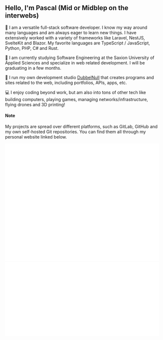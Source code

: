 ## **Hello, I'm Pascal** (Mid or Midblep on the interwebs)

🤝 I am a versatile full-stack software developer. I know my way around many languages and am always eager to learn new things. I have extensively worked with a variety of frameworks like Laravel, NestJS, SvelteKit and Blazor. My favorite languages are TypeScript / JavaScript, Python, PHP, C# and Rust.

🎒 I am currently studying Software Engineering at the Saxion University of Applied Sciences and specialize in web related development. I will be graduating in a few months.

💼 I run my own development studio [DubbelNull](https://dubbelnull.com/) that creates programs and sites related to the web, including portfolios, APIs, apps, etc.

💻 I enjoy coding beyond work, but am also into tons of other tech like building computers, playing games, managing networks/infrastructure, flying drones and 3D printing!

#### **Note**

My projects are spread over different platforms, such as GitLab, GitHub and my own self-hosted Git repositories. You can find them all through my personal website linked below.

<picture>
  <img src="/github-metrics.svg" alt="Metrics">
</picture>
<br/>
<picture>
  <img src="/metrics.plugin.wakatime.svg " alt="Metrics">
</picture>
